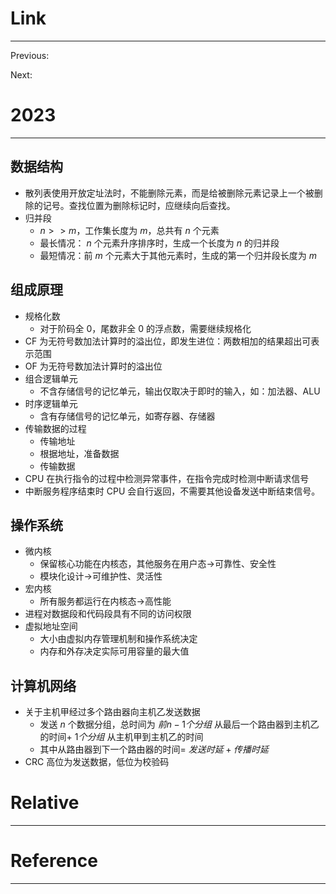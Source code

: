 
# Link
---
Previous: 

Next: 

# 2023
---

## 数据结构

- 散列表使用开放定址法时，不能删除元素，而是给被删除元素记录上一个被删除的记号。查找位置为删除标记时，应继续向后查找。
- 归并段
    - $n>>m$，工作集长度为 $m$，总共有 $n$ 个元素
    - 最长情况： $n$ 个元素升序排序时，生成一个长度为 $n$ 的归并段
    - 最短情况：前 $m$ 个元素大于其他元素时，生成的第一个归并段长度为 $m$

## 组成原理

- 规格化数
    - 对于阶码全 0，尾数非全 0 的浮点数，需要继续规格化
- CF 为无符号数加法计算时的溢出位，即发生进位：两数相加的结果超出可表示范围
- OF 为无符号数加法计算时的溢出位
- 组合逻辑单元
    - 不含存储信号的记忆单元，输出仅取决于即时的输入，如：加法器、ALU
- 时序逻辑单元
    - 含有存储信号的记忆单元，如寄存器、存储器
- 传输数据的过程
    - 传输地址
    - 根据地址，准备数据
    - 传输数据
- CPU 在执行指令的过程中检测异常事件，在指令完成时检测中断请求信号
- 中断服务程序结束时 CPU 会自行返回，不需要其他设备发送中断结束信号。

## 操作系统

- 微内核
    - 保留核心功能在内核态，其他服务在用户态->可靠性、安全性
    - 模块化设计->可维护性、灵活性
- 宏内核
    - 所有服务都运行在内核态->高性能
- 进程对数据段和代码段具有不同的访问权限
- 虚拟地址空间
    - 大小由虚拟内存管理机制和操作系统决定
    - 内存和外存决定实际可用容量的最大值

## 计算机网络

- 关于主机甲经过多个路由器向主机乙发送数据
    - 发送 $n$ 个数据分组，总时间为 $前n-1个分组$ 从最后一个路由器到主机乙的时间+ $1个分组$ 从主机甲到主机乙的时间
    - 其中从路由器到下一个路由器的时间= $发送时延+传播时延$
- CRC 高位为发送数据，低位为校验码
# Relative
---


# Reference
---


